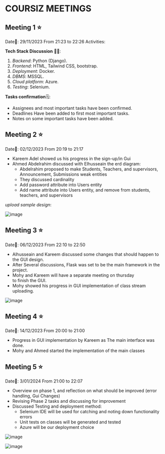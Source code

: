 # COURSIZ MEETINGS
## Meeting 1 ⭐
Date📅: 29/11/2023 From 21:23 to 22:26
Activities:

**Tech Stack Discussion** 👨‍💻: 

1. *Backend*: Python (Django).
1. *Frontend*: HTML, Tailwind CSS, bootstrap.
1. *Deployment*: Docker.
1. *DBMS*: MSSQL.
1. *Cloud platform*: Azure.
1. *Testing*: Selenium.


**Tasks confirmation**🗒️:

- Assignees and most important tasks have been confirmed.
- Deadlines Have been added to first most important tasks.
- Notes on some important tasks have been added.

## Meeting 2 ⭐
Date📅: 02/12/2023 From 20:19 to 21:17
- Kareem Adel showed us his progress in the sign-up/in Gui
- Ahmed Abdelrahim discussed with Elhusseain the erd diagram:
  + Abdelrahim proposed to make Students, Teachers, and supervisors, Announcement, Submissions weak entities
  + They discussed cardinality
  + Add password attribute into Users entity
  + Add name attribute into Users entity, and remove from students, teachers, and supervisors

*upload sample design*:

![image](https://github.com/alhusseain/COURSIZ/assets/80164892/e7a69c5e-5f55-468e-ac64-369df677040a)

## Meeting 3 ⭐
Date📅: 06/12/2023 From 22:10 to 22:50
- Alhusseain and Kareem discussed some changes that should happen to the GUI design.
- After Several discussions, Flask was set to be the main framework in the project.
- Mohy and Kareem will have a separate meeting on thursday to finish the GUI.
- Mohy showed his progress in GUI implementation of class stream uploading.

![image](https://github.com/alhusseain/COURSIZ/assets/80164892/aa3fb85c-8ad3-4641-a25e-682092419866)

## Meeting 4 ⭐
Date📅: 14/12/2023 From 20:00 to 21:00
- Progress in GUI implementation by Kareem as The main interface was done. 
- Mohy and Ahmed started the implementation of the main classes

## Meeting 5 ⭐
Date📅: 3/01/2024 From 21:00 to 22:07
- Overview on phase 1, and reflection on what should be improved (error handling, Gui Changes)
- Revising Phase 2 tasks and discussing for improvement
- Discussed Testing and deployment method:
  + Selenium IDE will be used for catching and noting down functionality errors
  + Unit tests on classes will be generated and tested
  + Azure will be our deployment choice

![image](https://github.com/alhusseain/COURSIZ/assets/80164892/f184ade8-ad37-40ba-a535-1ec81aa6403d)

![image](https://github.com/alhusseain/COURSIZ/assets/80164892/9d84b2a6-b5c3-4af9-b69d-d2e5c7772126)



